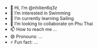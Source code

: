 - 👋 Hi, I’m @nhilien6q3z
- 👀 I’m interested in Swimming
- 🌱 I’m currently learning Sailing
- 💞️ I’m looking to collaborate on Phu Thai 
- 📫 How to reach me ...
- 😄 Pronouns: ...
- ⚡ Fun fact: ...

<!---
nhilien6q3z/nhilien6q3z is a ✨ special ✨ repository because its `README.md` (this file) appears on your GitHub profile.
You can click the Preview link to take a look at your changes.
--->
